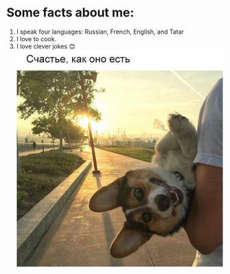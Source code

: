 
# Some facts about me:
1. I speak four languages: Russian, French, English, and Tatar
2. I love to cook.
3. I love clever jokes
😊
![](/B6fSv.jpg)
